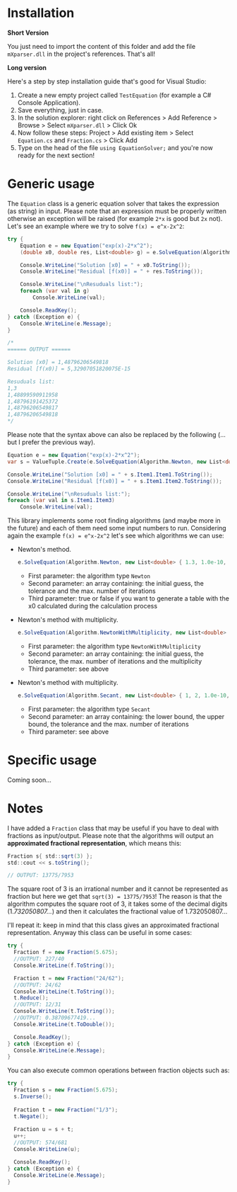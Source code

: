# Installation

**Short Version**

You just need to import the content of this folder and add the file `mXparser.dll` in the project's references. That's all!

**Long version**

Here's a step by step installation guide that's good for Visual Studio:

 1. Create a new empty project called `TestEquation` (for example a C# Console Application).
 2. Save everything, just in case.
 3. In the solution explorer: right click on References > Add Reference > Browse > Select `mXparser.dll` > Click Ok
 4. Now follow these steps: Project > Add existing item > Select `Equation.cs` and `Fraction.cs` > Click Add
 5. Type on the head of the file `using EquationSolver;` and you're now ready for the next section!
# Generic usage

The `Equation` class is a generic equation solver that takes the expression (as string) in input. Please note that an expression must be properly written otherwise an exception will be raised (for example `2*x` is good but `2x` not). Let's see an example where we try to solve `f(x) = e^x-2x^2`:

``` c#
try {
    Equation e = new Equation("exp(x)-2*x^2");
    (double x0, double res, List<double> g) = e.SolveEquation(Algorithm.Newton, new List<double> { 1.3, 1.0e-10, 20, 1 }, true);

    Console.WriteLine("Solution [x0] = " + x0.ToString());
    Console.WriteLine("Residual [f(x0)] = " + res.ToString());

    Console.WriteLine("\nResuduals list:");
    foreach (var val in g)
        Console.WriteLine(val);

    Console.ReadKey();
} catch (Exception e) {
    Console.WriteLine(e.Message);
}

/* 
====== OUTPUT ======

Solution [x0] = 1,48796206549818
Residual [f(x0)] = 5,32907051820075E-15

Resuduals list:
1,3
1,48899590911958
1,48796191425372
1,48796206549817
1,48796206549818
*/
```

Please note that the syntax above can also be replaced by the following (... but I prefer the previous way).

```c#
Equation e = new Equation("exp(x)-2*x^2");
var s = ValueTuple.Create(e.SolveEquation(Algorithm.Newton, new List<double> { 1.3, 1.0e-10, 20 }, true));

Console.WriteLine("Solution [x0] = " + s.Item1.Item1.ToString());
Console.WriteLine("Residual [f(x0)] = " + s.Item1.Item2.ToString());

Console.WriteLine("\nResuduals list:");
foreach (var val in s.Item1.Item3)
    Console.WriteLine(val);
```	

This library implements some root finding algorithms (and maybe more in the future) and each of them need some input numbers to run. Considering again the example `f(x) = e^x-2x^2` let's see which algorithms we can use:

 - Newton's method.
   ```c#
   e.SolveEquation(Algorithm.Newton, new List<double> { 1.3, 1.0e-10, 20 }, true);
   ```
     - First parameter: the algorithm type `Newton`
     - Second parameter: an array containing: the initial guess, the tolerance and the max. number of iterations
     - Third parameter: true or false if you want to generate a table with the x0 calculated during the calculation process
     
  - Newton's method with multiplicity.
    ```c#
    e.SolveEquation(Algorithm.NewtonWithMultiplicity, new List<double> { 1.3, 1.0e-10, 20, 1 }, true);
    ```
     - First parameter: the algorithm type `NewtonWithMultiplicity`
     - Second parameter: an array containing: the initial guess, the tolerance, the max. number of iterations and the multiplicity
     - Third parameter: see above
     
  - Newton's method with multiplicity.
    ```c#
    e.SolveEquation(Algorithm.Secant, new List<double> { 1, 2, 1.0e-10, 20 }, true)
    ```
     - First parameter: the algorithm type `Secant`
     - Second parameter: an array containing: the lower bound, the upper bound, the tolerance and the max. number of iterations
     - Third parameter: see above

# Specific usage

Coming soon...

# Notes

I have added a `Fraction` class that may be useful if you have to deal with fractions as input/output. Please note that the algorithms will output an **approximated fractional representation**, which means this:

```c#
Fraction s{ std::sqrt(3) };
std::cout << s.toString();

// OUTPUT: 13775/7953
```

The square root of 3 is an irrational number and it cannot be represented as fraction but here we get that `sqrt(3) = 13775/7953`!  The reason is that the algorithm computes the square root of 3, it takes some of the decimal digits (1.*732050807...*) and then it calculates the fractional value of 1.732050807...

I'll repeat it: keep in mind that this class gives an approximated fractional representation. Anyway this class can be useful in some cases:

```c#
try {
  Fraction f = new Fraction(5.675);
  //OUTPUT: 227/40
  Console.WriteLine(f.ToString());

  Fraction t = new Fraction("24/62");
  //OUTPUT: 24/62
  Console.WriteLine(t.ToString());
  t.Reduce();
  //OUTPUT: 12/31
  Console.WriteLine(t.ToString());
  //OUTPUT: 0.38709677419...
  Console.WriteLine(t.ToDouble());

  Console.ReadKey();
} catch (Exception e) {
  Console.WriteLine(e.Message);
}
```

You can also execute common operations between fraction objects such as:

```c#
try {
  Fraction s = new Fraction(5.675);
  s.Inverse();
  
  Fraction t = new Fraction("1/3");
  t.Negate();
  
  Fraction u = s + t;
  u++;
  //OUTPUT: 574/681
  Console.WriteLine(u);

  Console.ReadKey();
} catch (Exception e) {
  Console.WriteLine(e.Message);
}
```
